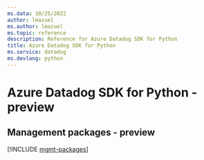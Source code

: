 ```yaml
---
ms.data: 10/25/2022
author: lmazuel
ms.author: lmazuel
ms.topic: reference
description: Reference for Azure Datadog SDK for Python
title: Azure Datadog SDK for Python
ms.service: datadog
ms.devlang: python
---
```

# Azure Datadog SDK for Python - preview

## Management packages - preview
[!INCLUDE [mgmt-packages](datadog-mgmt-index.md)]